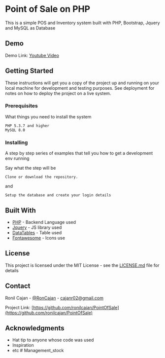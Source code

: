 # Point of Sale on PHP

This is a simple POS and Inventory system built with PHP, Bootstrap, Jquery and MySQL as Database

## Demo

Demo Link: [Youtube Video](https://www.youtube.com/watch?v=JNHXUDmNwag)

## Getting Started

These instructions will get you a copy of the project up and running on your local machine for development and testing purposes. See deployment for notes on how to deploy the project on a live system.

### Prerequisites

What things you need to install the system

```
PHP 5.3.7 and higher
MySQL 8.0
```

### Installing

A step by step series of examples that tell you how to get a development env running

Say what the step will be
```
Clone or download the repository.
```
and
```
Setup the database and create your login details
```

## Built With

* [PHP](https://codeigniter.com/) - Backend Language used
* [Jquery](https://jquery.com/) - JS library used
* [DataTables](https://datatables.net/) - Table used
* [Fontawesome](https://fontawesome.com/) - Icons use

## License

This project is licensed under the MIT License - see the [LICENSE.md](LICENSE.md) file for details

## Contact

Ronil Cajan - [@RonCajan](https://twitter.com/RonCajan) - cajanr02@gmail.com

Project Link: [https://github.com/ronilcajan/PointOfSale](https://github.com/ronilcajan/PointOfSale)


## Acknowledgments

* Hat tip to anyone whose code was used
* Inspiration
* etc
#   M a n a g e m e n t _ s t o c k  
 
